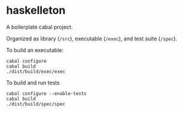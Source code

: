 # haskelleton

A boilerplate cabal project.

Organized as library (`/src`), executable (`/exec`), and test suite (`/spec`).

To build an executable:

```
cabal configure
cabal build
./dist/build/exec/exec
```

To build and run tests

```
cabal configure --enable-tests
cabal build
./dist/build/spec/spec
```
